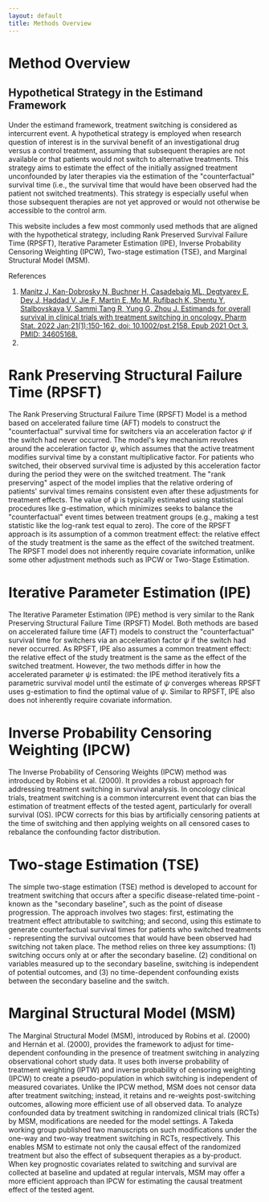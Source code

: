 ```yaml
---
layout: default
title: Methods Overview
---
```


# Method Overview
## Hypothetical Strategy in the Estimand Framework
Under the estimand framework, treatment switching is considered as intercurrent event. A hypothetical strategy is employed when research question of interest is in the survival benefit of an investigational drug versus a control treatment, assuming that subsequent therapies are not available or that patients would not switch to alternative treatments. This strategy aims to estimate the effect of the initially assigned treatment unconfounded by later therapies via the estimation of the "counterfactual" survival time (i.e., the survival time that would have been observed had the patient not switched treatments). This strategy is especially useful when those subsequent therapies are not yet approved or would not otherwise be accessible to the control arm.

This website includes a few most commonly used methods that are aligned with the hypothetical strategy, including Rank Preserved Survival Failure Time (RPSFT), Iterative Parameter Estimation (IPE), Inverse Probability Censoring Weighting (IPCW), Two-stage estimation (TSE), and Marginal Structural Model (MSM). 

References
1. [Manitz J, Kan-Dobrosky N, Buchner H, Casadebaig ML, Degtyarev E, Dey J, Haddad V, Jie F, Martin E, Mo M, Rufibach K, Shentu Y, Stalbovskaya V, Sammi Tang R, Yung G, Zhou J. Estimands for overall survival in clinical trials with treatment switching in oncology. Pharm Stat. 2022 Jan;21(1):150-162. doi: 10.1002/pst.2158. Epub 2021 Oct 3. PMID: 34605168.](https://pmc.ncbi.nlm.nih.gov/articles/PMC7818232/)
2. 

# Rank Preserving Structural Failure Time (RPSFT)
The Rank Preserving Structural Failure Time (RPSFT) Model is a method based on accelerated failure time (AFT) models to construct the "counterfactual" survival time for switchers via an acceleration factor $\psi$ if the switch had never occurred.
The model's key mechanism revolves around the acceleration factor $\psi$, which assumes that the active treatment modifies survival time by a constant multiplicative factor. For patients who switched, their observed survival time is adjusted by this acceleration factor during the period they were on the switched treatment. The "rank preserving" aspect of the model implies that the relative ordering of patients' survival times remains consistent even after these adjustments for treatment effects. The value of $\psi$ is typically estimated using statistical procedures like g-estimation, which minimizes seeks to balance the "counterfactual" event times between treatment groups (e.g., making a test statistic like the log-rank test equal to zero). 
The core of the RPSFT approach is its assumption of a common treatment effect: the relative effect of the study treatment is the same as the effect of the switched treatment. The RPSFT model does not inherently require covariate information, unlike some other adjustment methods such as IPCW or Two-Stage Estimation.

# Iterative Parameter Estimation (IPE)
The Iterative Parameter Estimation (IPE) method is very similar to the Rank Preserving Structural Failure Time (RPSFT) Model. Both methods are based on accelerated failure time (AFT) models to construct the "counterfactual" survival time for switchers via an acceleration factor $\psi$ if the switch had never occurred. As RPSFT, IPE also assumes a common treatment effect: the relative effect of the study treatment is the same as the effect of the switched treatment. However, the two methods differ in how the accelerated parameter $\psi$ is estimated: the IPE method iteratively fits a parametric survival model until the estimate of $\psi$ converges whereas RPSFT uses g-estimation to find the optimal value of $\psi$. Similar to RPSFT, IPE also does not inherently require covariate information.

# Inverse Probability Censoring Weighting (IPCW)
The Inverse Probability of Censoring Weights (IPCW) method was introduced by Robins et al. (2000).  It provides a robust approach for addressing treatment switching in survival analysis. In oncology clinical trials, treatment switching is a common intercurrent event that can bias the estimation of treatment effects of the tested agent, particularly for overall survival (OS). IPCW corrects for this bias by artificially censoring patients at the time of switching and then applying weights on all censored cases to rebalance the confounding factor distribution.


# Two-stage Estimation (TSE)
The simple two-stage estimation (TSE) method is developed to account for treatment switching that occurs after a specific disease-related time-point - known as the "secondary baseline", such as the point of disease progression. The approach involves two stages: first, estimating the treatment effect attributable to switching; and second, using this estimate to generate counterfactual survival times for patients who switched treatments - representing the survival outcomes that would have been observed had switching not taken place. The method relies on three key assumptions: (1) switching occurs only at or after the secondary baseline. (2) conditional on variables measured up to the secondary baseline, switching is independent of potential outcomes, and (3) no time-dependent confounding exists between the secondary baseline and the switch.

# Marginal Structural Model (MSM)
The Marginal Structural Model (MSM), introduced by Robins et al. (2000) and Hernán et al. (2000), provides the framework to adjust for time-dependent confounding in the presence of treatment switching in analyzing observational cohort study data. It uses both inverse probability of treatment weighting (IPTW) and inverse probability of censoring weighting (IPCW) to create a pseudo-population in which switching is independent of measured covariates. Unlike the IPCW method, MSM does not censor data after treatment switching; instead, it retains and re-weights post-switching outcomes, allowing more efficient use of all observed data. 
To analyze confounded data by treatment switching in randomized clinical trials (RCTs) by MSM, modifications are needed for the model settings.  A Takeda working group published two manuscripts on such modifications under the one-way and two-way treatment switching in RCTs, respectively. This enables MSM to estimate not only the causal effect of the randomized treatment but also the effect of subsequent therapies as a by-product. When key prognostic covariates related to switching and survival are collected at baseline and updated at regular intervals, MSM may offer a more efficient approach than IPCW for estimating the causal treatment effect of the tested agent.

